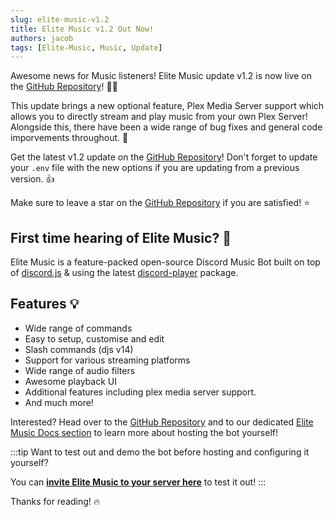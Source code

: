 ```yaml
---
slug: elite-music-v1.2
title: Elite Music v1.2 Out Now!
authors: jacob
tags: [Elite-Music, Music, Update]
---
```


Awesome news for Music listeners! Elite Music update v1.2 is now live on the [GitHub Repository](https://github.com/ThatGuyJacobee/Elite-Music)! 🎵🎉

This update brings a new optional feature, Plex Media Server support which allows you to directly stream and play music from your own Plex Server! Alongside this, there have been a wide range of bug fixes and general code imporvements throughout. 🚀

Get the latest v1.2 update on the [GitHub Repository](https://github.com/ThatGuyJacobee/Elite-Music/releases/tag/v1.2)! Don't forget to update your `.env` file with the new options if you are updating from a previous version. 👍

Make sure to leave a star on the [GitHub Repository](https://github.com/ThatGuyJacobee/Elite-Music) if you are satisfied! ⭐

## First time hearing of Elite Music? 👀
Elite Music is a feature-packed open-source Discord Music Bot built on top of [discord.js](https://discord.js.org/) & using the latest [discord-player](https://discord-player.js.org/) package. 

<!--truncate-->

## Features 💡
- Wide range of commands
- Easy to setup, customise and edit
- Slash commands (djs v14)
- Support for various streaming platforms
- Wide range of audio filters
- Awesome playback UI
- Additional features including plex media server support.
- And much more!

Interested? Head over to the [GitHub Repository](https://github.com/ThatGuyJacobee/Elite-Music) and to our dedicated [Elite Music Docs section](../../docs/getting-started-music) to learn more about hosting the bot yourself!

:::tip
Want to test out and demo the bot before hosting and configuring it yourself?

You can **[invite Elite Music to your server here](https://discord.com/oauth2/authorize?client_id=528660579208921098&permissions=274881129536&scope=bot%20applications.commands "Discord OAuth2")** to test it out!
:::

Thanks for reading! 🔥